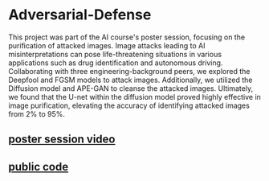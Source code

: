 # Adversarial-Defense
This project was part of the AI course's poster session, focusing on the purification of attacked images. Image attacks leading to AI misinterpretations can pose life-threatening situations in various applications such as drug identification and autonomous driving. Collaborating with three engineering-background peers, we explored the Deepfool and FGSM models to attack images. Additionally, we utilized the Diffusion model and APE-GAN to cleanse the attacked images. Ultimately, we found that the U-net within the diffusion model proved highly effective in image purification, elevating the accuracy of identifying attacked images from 2% to 95%.

## [poster session video](https://www.youtube.com/watch?v=1pyfJ1MkRGo&t=57s)

## [public code](https://drive.google.com/drive/folders/1fkCfwQb_DT3DPH6-osgNwtI0ifQ6pasz)
